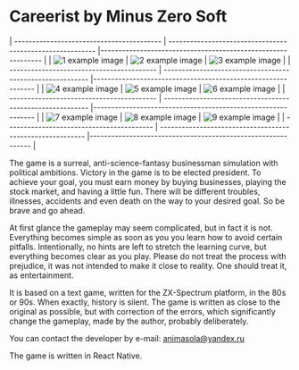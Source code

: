 # Careerist by Minus Zero Soft

| ----------------------------------------- | --------------------------------------------------------- |------------------------------------------------------------- |
| ![1 example image](assets/ReadmePics/1.jpg) | ![2 example image](assets/ReadmePics/2.jpg) | ![3 example image](assets/ReadmePics/3.jpg) |
| ----------------------------------------- | --------------------------------------------------------- |------------------------------------------------------------- |
| ![4 example image](assets/ReadmePics/4.jpg) | ![5 example image](assets/ReadmePics/5.jpg) | ![6 example image](assets/ReadmePics/6.jpg) |
| ----------------------------------------- | --------------------------------------------------------- |------------------------------------------------------------- |
| ![7 example image](assets/ReadmePics/7.jpg) | ![8 example image](assets/ReadmePics/8.jpg) | ![9 example image](assets/ReadmePics/9.jpg) |
| ----------------------------------------- | --------------------------------------------------------- |------------------------------------------------------------- |

The game is a surreal, anti-science-fantasy businessman simulation with political ambitions. Victory in the game is to be elected president. To achieve your goal, you must earn money by buying businesses, playing the stock market, and having a little fun. There will be different troubles, illnesses, accidents and even death on the way to your desired goal. So be brave and go ahead.

At first glance the gameplay may seem complicated, but in fact it is not. Everything becomes simple as soon as you you learn how to avoid certain pitfalls. Intentionally, no hints are left to stretch the learning curve, but everything becomes clear as you play. Please do not treat the process with prejudice, it was not intended to make it close to reality. One should treat it, as entertainment.

It is based on a text game, written for the ZX-Spectrum platform, in the 80s or 90s. When exactly, history is silent. The game is written as close to the original as possible, but with correction of the errors, which significantly change the gameplay, made by the author, probably deliberately.

You can contact the developer by e-mail: animasola@yandex.ru

The game is written in React Native.
